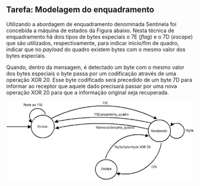 ## Tarefa: Modelagem do enquadramento

Utilizando a abordagem de enquadramento denominada Sentinela foi concebida a máquina de estados da Figura abaixo. Nesta técnica de enquadramento há dois tipos de bytes especiais o 7E (*flag*) e o 7D (*escape*) que são utilizados, respectivamente, para indicar inicio/fim de quadro, indicar que no *payload* do quadro existem bytes com o mesmo valor dos bytes especiais. 

Quando, dentro da mensagem, é detectado um byte com o mesmo valor dos bytes especiais o byte passa por um codificação através de uma operação XOR 20. Esse byte codificado será precedido de um byte 7D para informar ao receptor que aquele dado precisará passar por uma nova operação XOR 20 para que a informação original seja recuperada.



![](./diagrama_enquadramento.jpeg)



